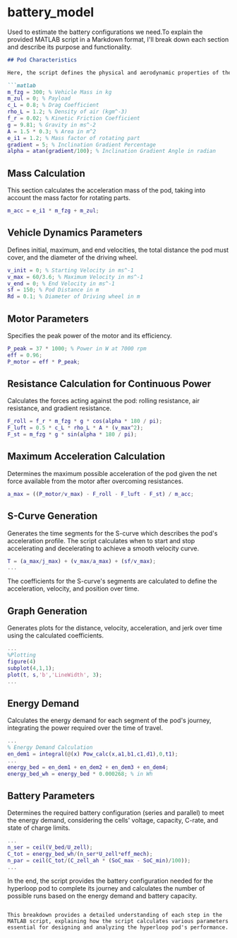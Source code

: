 # battery_model
Used to estimate the battery configurations we need.To explain the provided MATLAB script in a Markdown format, I'll break down each section and describe its purpose and functionality.

```markdown
## Pod Characteristics

Here, the script defines the physical and aerodynamic properties of the hyperloop pod, such as mass, drag coefficient, air density, friction coefficient, gravitational acceleration, frontal area, mass factor for rotating parts, and the gradient of inclination.

```matlab
m_fzg = 300; % Vehicle Mass in kg
m_zul = 0; % Payload
c_L = 0.8; % Drag Coefficient
rho_L = 1.2; % Density of air (kgm^-3)
f_r = 0.02; % Kinetic Friction Coefficient
g = 9.81; % Gravity in ms^-2
A = 1.5 * 0.3; % Area in m^2
e_i1 = 1.2; % Mass factor of rotating part
gradient = 5; % Inclination Gradient Percentage
alpha = atan(gradient/100); % Inclination Gradient Angle in radian
```

## Mass Calculation

This section calculates the acceleration mass of the pod, taking into account the mass factor for rotating parts.

```matlab
m_acc = e_i1 * m_fzg + m_zul;
```

## Vehicle Dynamics Parameters

Defines initial, maximum, and end velocities, the total distance the pod must cover, and the diameter of the driving wheel.

```matlab
v_init = 0; % Starting Velocity in ms^-1
v_max = 60/3.6; % Maximum Velocity in ms^-1
v_end = 0; % End Velocity in ms^-1
sf = 150; % Pod Distance in m
Rd = 0.1; % Diameter of Driving wheel in m
```

## Motor Parameters

Specifies the peak power of the motor and its efficiency.

```matlab
P_peak = 37 * 1000; % Power in W at 7000 rpm
eff = 0.96;
P_motor = eff * P_peak;
```

## Resistance Calculation for Continuous Power

Calculates the forces acting against the pod: rolling resistance, air resistance, and gradient resistance.

```matlab
F_roll = f_r * m_fzg * g * cos(alpha * 180 / pi);
F_luft = 0.5 * c_L * rho_L * A * (v_max^2);
F_st = m_fzg * g * sin(alpha * 180 / pi);
```

## Maximum Acceleration Calculation

Determines the maximum possible acceleration of the pod given the net force available from the motor after overcoming resistances.

```matlab
a_max = ((P_motor/v_max) - F_roll - F_luft - F_st) / m_acc;
```

## S-Curve Generation

Generates the time segments for the S-curve which describes the pod's acceleration profile. The script calculates when to start and stop accelerating and decelerating to achieve a smooth velocity curve.

```matlab
T = (a_max/j_max) + (v_max/a_max) + (sf/v_max);
...
```

The coefficients for the S-curve's segments are calculated to define the acceleration, velocity, and position over time.

## Graph Generation

Generates plots for the distance, velocity, acceleration, and jerk over time using the calculated coefficients.

```matlab
...
%Plotting
figure(4)
subplot(4,1,1);
plot(t, s,'b','LineWidth', 3);
...
```

## Energy Demand

Calculates the energy demand for each segment of the pod's journey, integrating the power required over the time of travel.

```matlab
...
% Energy Demand Calculation
en_dem1 = integral(@(x) Pow_calc(x,a1,b1,c1,d1),0,t1);
...
energy_bed = en_dem1 + en_dem2 + en_dem3 + en_dem4;
energy_bed_wh = energy_bed * 0.000268; % in Wh
```

## Battery Parameters

Determines the required battery configuration (series and parallel) to meet the energy demand, considering the cells' voltage, capacity, C-rate, and state of charge limits.

```matlab
...
n_ser = ceil(V_bed/U_zell);
C_tot = energy_bed_wh/(n_ser*U_zell*eff_mech);
n_par = ceil(C_tot/(C_zell_ah * (SoC_max - SoC_min)/100));
...
```

In the end, the script provides the battery configuration needed for the hyperloop pod to complete its journey and calculates the number of possible runs based on the energy demand and battery capacity.
```

This breakdown provides a detailed understanding of each step in the MATLAB script, explaining how the script calculates various parameters essential for designing and analyzing the hyperloop pod's performance.
